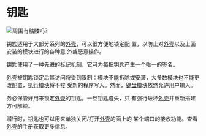 # 钥匙
![周围有骷髅吗?](item:tis3d:key)

钥匙适用于大部分系列的[外壳](../block/casing.md)，可以很方便地锁定配 置，以防止对[外壳](../block/casing.md)以及上面安装的模块进行的各种意 外或恶意操作。

钥匙使用了一种先进的标记机制，它可为每把钥匙产生一个唯一的签名。

[外壳](../block/casing.md)被钥匙锁定后其访问将受到限制：模块不能拆除或安装，大多数模块也不能更改配置，[执行模块](execution_module.md)将不接 受新的程序写入。然而，[键盘模块](keypad_module.md)依然允许用户输入。

务必保管好用来锁定[外壳](../block/casing.md)的钥匙。一旦钥匙遗失，只 有强行破坏[外壳](../block/casing.md)并重新搭建方可解锁。

潜行时，钥匙也可以用来单独关闭/打开[外壳](../block/casing.md)的面上的 某个端口的接收功能。查看[外壳](../block/casing.md)的手册获取更多信息。
